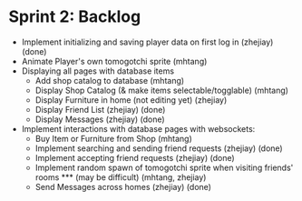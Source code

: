 # Sprint 2: Backlog
* Implement initializing and saving player data on first log in (zhejiay) (done)
* Animate Player's own tomogotchi sprite (mhtang)
* Displaying all pages with database items
    * Add shop catalog to database (mhtang)
    * Display Shop Catalog (& make items selectable/togglable) (mhtang)
    * Display Furniture in home (not editing yet) (zhejiay)
    * Display Friend List (zhejiay) (done)
    * Display Messages (zhejiay) (done)
* Implement interactions with database pages with websockets:
    * Buy Item or Furniture from Shop (mhtang)
    * Implement searching and sending friend requests (zhejiay) (done)
    * Implement accepting friend requests (zhejiay) (done)
    * Implement random spawn of tomogotchi sprite when visiting friends' rooms *** (may be difficult) (mhtang, zhejiay)
    * Send Messages across homes (zhejiay) (done)
